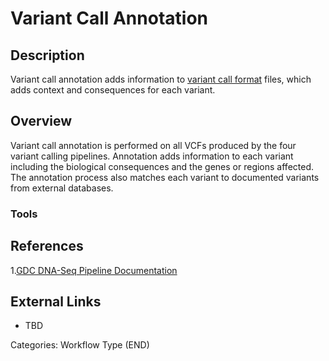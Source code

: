# Variant Call Annotation #
## Description ##

Variant call annotation adds information to [variant call format](LINK) files, which adds context and consequences for each variant.

## Overview ##

Variant call annotation is performed on all VCFs produced by the four variant calling pipelines. Annotation adds information to each variant including the biological consequences and the genes or 
regions affected. The annotation process also matches each variant to documented variants from external databases. 

### Tools ###
## References ##
1.[GDC DNA-Seq Pipeline Documentation](https://docs.gdc.cancer.gov/Data/Bioinformatics_Pipelines/DNA_Seq_Variant_Calling_Pipeline/)

## External Links ##
* TBD

Categories: Workflow Type
(END)

